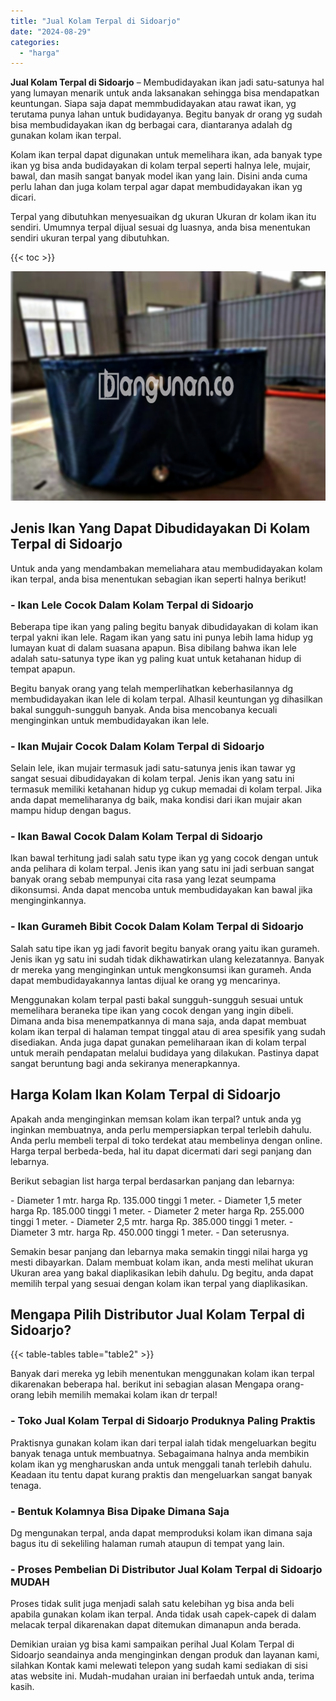 ```yaml
---
title: "Jual Kolam Terpal di Sidoarjo"
date: "2024-08-29"
categories: 
  - "harga"
---
```


**Jual Kolam Terpal di Sidoarjo** – Membudidayakan ikan jadi satu-satunya hal yang lumayan menarik untuk anda laksanakan sehingga bisa mendapatkan keuntungan. Siapa saja dapat memmbudidayakan atau rawat ikan, yg terutama punya lahan untuk budidayanya. Begitu banyak dr orang yg sudah bisa membudidayakan ikan dg berbagai cara, diantaranya adalah dg gunakan kolam ikan terpal.

Kolam ikan terpal dapat digunakan untuk memelihara ikan, ada banyak type ikan yg bisa anda budidayakan di kolam terpal seperti halnya lele, mujair, bawal, dan masih sangat banyak model ikan yang lain. Disini anda cuma perlu lahan dan juga kolam terpal agar dapat membudidayakan ikan yg dicari.

Terpal yang dibutuhkan menyesuaikan dg ukuran Ukuran dr kolam ikan itu sendiri. Umumnya terpal dijual sesuai dg luasnya, anda bisa menentukan sendiri ukuran terpal yang dibutuhkan.

{{< toc >}}

![Jual Kolam Terpal di Sidoarjo](/images/jual-kolam-terpal-56.png)

## Jenis Ikan Yang Dapat Dibudidayakan Di Kolam Terpal di Sidoarjo

Untuk anda yang mendambakan memeliahara atau membudidayakan kolam ikan terpal, anda bisa menentukan sebagian ikan seperti halnya berikut!

### \- Ikan Lele Cocok Dalam Kolam Terpal di Sidoarjo

Beberapa tipe ikan yang paling begitu banyak dibudidayakan di kolam ikan terpal yakni ikan lele. Ragam ikan yang satu ini punya lebih lama hidup yg lumayan kuat di dalam suasana apapun. Bisa dibilang bahwa ikan lele adalah satu-satunya type ikan yg paling kuat untuk ketahanan hidup di tempat apapun.

Begitu banyak orang yang telah memperlihatkan keberhasilannya dg membudidayakan ikan lele di kolam terpal. Alhasil keuntungan yg dihasilkan bakal sungguh-sungguh banyak. Anda bisa mencobanya kecuali menginginkan untuk membudidayakan ikan lele.

### \- Ikan Mujair Cocok Dalam Kolam Terpal di Sidoarjo

Selain lele, ikan mujair termasuk jadi satu-satunya jenis ikan tawar yg sangat sesuai dibudidayakan di kolam terpal. Jenis ikan yang satu ini termasuk memiliki ketahanan hidup yg cukup memadai di kolam terpal. Jika anda dapat memeliharanya dg baik, maka kondisi dari ikan mujair akan mampu hidup dengan bagus.

### \- Ikan Bawal Cocok Dalam Kolam Terpal di Sidoarjo

Ikan bawal terhitung jadi salah satu type ikan yg yang cocok dengan untuk anda pelihara di kolam terpal. Jenis ikan yang satu ini jadi serbuan sangat banyak orang sebab mempunyai cita rasa yang lezat seumpama dikonsumsi. Anda dapat mencoba untuk membudidayakan kan bawal jika menginginkannya.

### \- Ikan Gurameh Bibit Cocok Dalam Kolam Terpal di Sidoarjo

Salah satu tipe ikan yg jadi favorit begitu banyak orang yaitu ikan gurameh. Jenis ikan yg satu ini sudah tidak dikhawatirkan ulang kelezatannya. Banyak dr mereka yang menginginkan untuk mengkonsumsi ikan gurameh. Anda dapat membudidayakannya lantas dijual ke orang yg mencarinya.

Menggunakan kolam terpal pasti bakal sungguh-sungguh sesuai untuk memelihara beraneka tipe ikan yang cocok dengan yang ingin dibeli. Dimana anda bisa menempatkannya di mana saja, anda dapat membuat kolam ikan terpal di halaman tempat tinggal atau di area spesifik yang sudah disediakan. Anda juga dapat gunakan pemeliharaan ikan di kolam terpal untuk meraih pendapatan melalui budidaya yang dilakukan. Pastinya dapat sangat beruntung bagi anda sekiranya menerapkannya.

## Harga Kolam Ikan Kolam Terpal di Sidoarjo

Apakah anda menginginkan memsan kolam ikan terpal? untuk anda yg inginkan membuatnya, anda perlu mempersiapkan terpal terlebih dahulu. Anda perlu membeli terpal di toko terdekat atau membelinya dengan online. Harga terpal berbeda-beda, hal itu dapat dicermati dari segi panjang dan lebarnya.

Berikut sebagian list harga terpal berdasarkan panjang dan lebarnya:

\- Diameter 1 mtr. harga Rp. 135.000 tinggi 1 meter. - Diameter 1,5 meter harga Rp. 185.000 tinggi 1 meter. - Diameter 2 meter harga Rp. 255.000 tinggi 1 meter. - Diameter 2,5 mtr. harga Rp. 385.000 tinggi 1 meter. - Diameter 3 mtr. harga Rp. 450.000 tinggi 1 meter. - Dan seterusnya.

Semakin besar panjang dan lebarnya maka semakin tinggi nilai harga yg mesti dibayarkan. Dalam membuat kolam ikan, anda mesti melihat ukuran Ukuran area yang bakal diaplikasikan lebih dahulu. Dg begitu, anda dapat memilih terpal yang sesuai dengan kolam ikan terpal yang diaplikasikan.

## Mengapa Pilih Distributor Jual Kolam Terpal di Sidoarjo?

{{< table-tables table="table2" >}}

Banyak dari mereka yg lebih menentukan menggunakan kolam ikan terpal dikarenakan beberapa hal. berikut ini sebagian alasan Mengapa orang-orang lebih memilih memakai kolam ikan dr terpal!

### \- Toko Jual Kolam Terpal di Sidoarjo Produknya Paling Praktis

Praktisnya gunakan kolam ikan dari terpal ialah tidak mengeluarkan begitu banyak tenaga untuk membuatnya. Sebagaimana halnya anda membikin kolam ikan yg mengharuskan anda untuk menggali tanah terlebih dahulu. Keadaan itu tentu dapat kurang praktis dan mengeluarkan sangat banyak tenaga.

### \- Bentuk Kolamnya Bisa Dipake Dimana Saja

Dg mengunakan terpal, anda dapat memproduksi kolam ikan dimana saja bagus itu di sekeliling halaman rumah ataupun di tempat yang lain.

### \- Proses Pembelian Di Distributor Jual Kolam Terpal di Sidoarjo MUDAH

Proses tidak sulit juga menjadi salah satu kelebihan yg bisa anda beli apabila gunakan kolam ikan terpal. Anda tidak usah capek-capek di dalam melacak terpal dikarenakan dapat ditemukan dimanapun anda berada.

Demikian uraian yg bisa kami sampaikan perihal Jual Kolam Terpal di Sidoarjo seandainya anda menginginkan dengan produk dan layanan kami, silahkan Kontak kami melewati telepon yang sudah kami sediakan di sisi atas website ini. Mudah-mudahan uraian ini berfaedah untuk anda, terima kasih.
